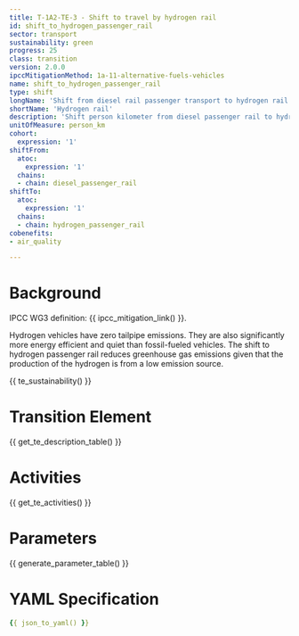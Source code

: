 ```yaml
---
title: T-1A2-TE-3 - Shift to travel by hydrogen rail
id: shift_to_hydrogen_passenger_rail
sector: transport
sustainability: green
progress: 25
class: transition
version: 2.0.0
ipccMitigationMethod: 1a-11-alternative-fuels-vehicles
name: shift_to_hydrogen_passenger_rail
type: shift
longName: 'Shift from diesel rail passenger transport to hydrogen rail passenger transport.'
shortName: 'Hydrogen rail'
description: 'Shift person kilometer from diesel passenger rail to hydrogen passenger rail in person kilometer to fulfill the need of mobility'
unitOfMeasure: person_km
cohort:
  expression: '1'
shiftFrom:
  atoc:
    expression: '1'
  chains:
  - chain: diesel_passenger_rail
shiftTo:
  atoc:
    expression: '1'
  chains:
  - chain: hydrogen_passenger_rail
cobenefits:
- air_quality

---
```



# Background

IPCC WG3 definition: {{ ipcc_mitigation_link() }}.

Hydrogen vehicles have zero tailpipe emissions. They are also significantly more energy efficient and quiet than fossil-fueled vehicles. The shift to hydrogen passenger rail reduces greenhouse gas emissions given that the production of the hydrogen is from a low emission source.

{{ te_sustainability() }}

# Transition Element

{{ get_te_description_table() }}


# Activities

{{ get_te_activities() }}


# Parameters

{{ generate_parameter_table() }}


# YAML Specification

```yaml
{{ json_to_yaml() }}
```
